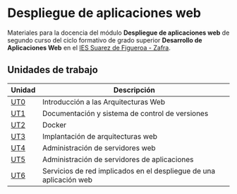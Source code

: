 # Despliegue de aplicaciones web

Materiales para la docencia del módulo **Despliegue de aplicaciones web** de segundo curso del ciclo formativo de grado superior **Desarrollo de Aplicaciones Web** en el [IES Suarez de Figueroa - Zafra](hhttps://www.suarezdefigueroa.es/).

## Unidades de trabajo

| Unidad                 | Descripción                                                        |
| ---------------------- | ------------------------------------------------------------------ |
| [UT0]()                | Introducción a las Arquitecturas Web                               |
| [UT1](./ut1/README.md) | Documentación y sistema de control de versiones                    |
| [UT2](./UT2/README.md) | Docker                                                             |
| [UT3](./UT3/README.md) | Implantación de arquitecturas web                                  |
| [UT4](./UT4/README.md)                | Administración de servidores web                                   |
| [UT5]()                | Administración de servidores de aplicaciones                       |
| [UT6]()                | Servicios de red implicados en el despliegue de una aplicación web |
